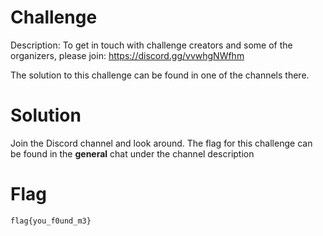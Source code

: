 # Challenge
Description: To get in touch with challenge creators and some of the organizers, please join: https://discord.gg/vvwhgNWfhm

The solution to this challenge can be found in one of the channels there. 

# Solution
Join the Discord channel and look around. The flag for this challenge can be found in the **general** chat under the channel description

# Flag
```
flag{you_f0und_m3}
```
